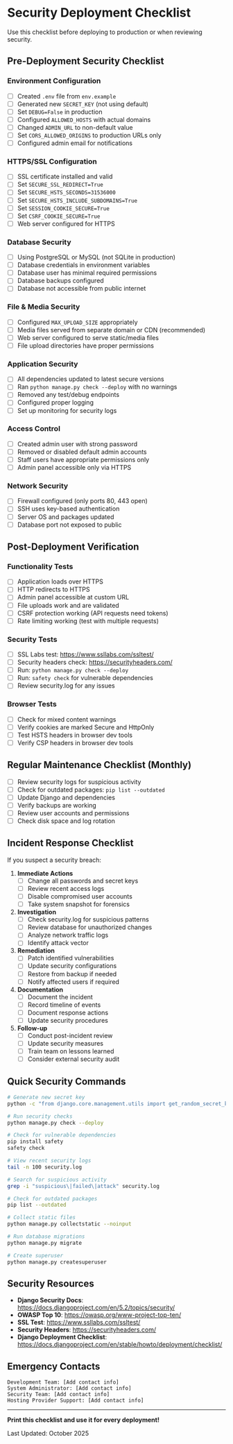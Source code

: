 # Security Deployment Checklist

Use this checklist before deploying to production or when reviewing security.

## Pre-Deployment Security Checklist

### Environment Configuration
- [ ] Created `.env` file from `env.example`
- [ ] Generated new `SECRET_KEY` (not using default)
- [ ] Set `DEBUG=False` in production
- [ ] Configured `ALLOWED_HOSTS` with actual domains
- [ ] Changed `ADMIN_URL` to non-default value
- [ ] Set `CORS_ALLOWED_ORIGINS` to production URLs only
- [ ] Configured admin email for notifications

### HTTPS/SSL Configuration
- [ ] SSL certificate installed and valid
- [ ] Set `SECURE_SSL_REDIRECT=True`
- [ ] Set `SECURE_HSTS_SECONDS=31536000`
- [ ] Set `SECURE_HSTS_INCLUDE_SUBDOMAINS=True`
- [ ] Set `SESSION_COOKIE_SECURE=True`
- [ ] Set `CSRF_COOKIE_SECURE=True`
- [ ] Web server configured for HTTPS

### Database Security
- [ ] Using PostgreSQL or MySQL (not SQLite in production)
- [ ] Database credentials in environment variables
- [ ] Database user has minimal required permissions
- [ ] Database backups configured
- [ ] Database not accessible from public internet

### File & Media Security
- [ ] Configured `MAX_UPLOAD_SIZE` appropriately
- [ ] Media files served from separate domain or CDN (recommended)
- [ ] Web server configured to serve static/media files
- [ ] File upload directories have proper permissions

### Application Security
- [ ] All dependencies updated to latest secure versions
- [ ] Ran `python manage.py check --deploy` with no warnings
- [ ] Removed any test/debug endpoints
- [ ] Configured proper logging
- [ ] Set up monitoring for security logs

### Access Control
- [ ] Created admin user with strong password
- [ ] Removed or disabled default admin accounts
- [ ] Staff users have appropriate permissions only
- [ ] Admin panel accessible only via HTTPS

### Network Security
- [ ] Firewall configured (only ports 80, 443 open)
- [ ] SSH uses key-based authentication
- [ ] Server OS and packages updated
- [ ] Database port not exposed to public

## Post-Deployment Verification

### Functionality Tests
- [ ] Application loads over HTTPS
- [ ] HTTP redirects to HTTPS
- [ ] Admin panel accessible at custom URL
- [ ] File uploads work and are validated
- [ ] CSRF protection working (API requests need tokens)
- [ ] Rate limiting working (test with multiple requests)

### Security Tests
- [ ] SSL Labs test: https://www.ssllabs.com/ssltest/
- [ ] Security headers check: https://securityheaders.com/
- [ ] Run: `python manage.py check --deploy`
- [ ] Run: `safety check` for vulnerable dependencies
- [ ] Review security.log for any issues

### Browser Tests
- [ ] Check for mixed content warnings
- [ ] Verify cookies are marked Secure and HttpOnly
- [ ] Test HSTS headers in browser dev tools
- [ ] Verify CSP headers in browser dev tools

## Regular Maintenance Checklist (Monthly)

- [ ] Review security logs for suspicious activity
- [ ] Check for outdated packages: `pip list --outdated`
- [ ] Update Django and dependencies
- [ ] Verify backups are working
- [ ] Review user accounts and permissions
- [ ] Check disk space and log rotation

## Incident Response Checklist

If you suspect a security breach:

1. **Immediate Actions**
   - [ ] Change all passwords and secret keys
   - [ ] Review recent access logs
   - [ ] Disable compromised user accounts
   - [ ] Take system snapshot for forensics

2. **Investigation**
   - [ ] Check security.log for suspicious patterns
   - [ ] Review database for unauthorized changes
   - [ ] Analyze network traffic logs
   - [ ] Identify attack vector

3. **Remediation**
   - [ ] Patch identified vulnerabilities
   - [ ] Update security configurations
   - [ ] Restore from backup if needed
   - [ ] Notify affected users if required

4. **Documentation**
   - [ ] Document the incident
   - [ ] Record timeline of events
   - [ ] Document response actions
   - [ ] Update security procedures

5. **Follow-up**
   - [ ] Conduct post-incident review
   - [ ] Update security measures
   - [ ] Train team on lessons learned
   - [ ] Consider external security audit

## Quick Security Commands

```bash
# Generate new secret key
python -c "from django.core.management.utils import get_random_secret_key; print(get_random_secret_key())"

# Run security checks
python manage.py check --deploy

# Check for vulnerable dependencies
pip install safety
safety check

# View recent security logs
tail -n 100 security.log

# Search for suspicious activity
grep -i "suspicious\|failed\|attack" security.log

# Check for outdated packages
pip list --outdated

# Collect static files
python manage.py collectstatic --noinput

# Run database migrations
python manage.py migrate

# Create superuser
python manage.py createsuperuser
```

## Security Resources

- **Django Security Docs**: https://docs.djangoproject.com/en/5.2/topics/security/
- **OWASP Top 10**: https://owasp.org/www-project-top-ten/
- **SSL Test**: https://www.ssllabs.com/ssltest/
- **Security Headers**: https://securityheaders.com/
- **Django Deployment Checklist**: https://docs.djangoproject.com/en/stable/howto/deployment/checklist/

## Emergency Contacts

```
Development Team: [Add contact info]
System Administrator: [Add contact info]
Security Team: [Add contact info]
Hosting Provider Support: [Add contact info]
```

---

**Print this checklist and use it for every deployment!**

Last Updated: October 2025


